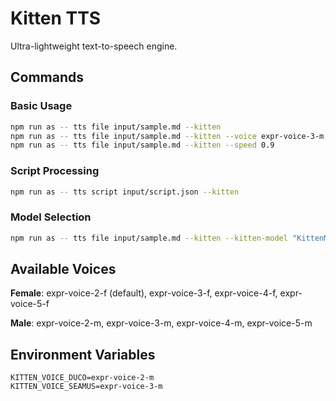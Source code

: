 # Kitten TTS

Ultra-lightweight text-to-speech engine.

## Commands

### Basic Usage
```bash
npm run as -- tts file input/sample.md --kitten
npm run as -- tts file input/sample.md --kitten --voice expr-voice-3-m
npm run as -- tts file input/sample.md --kitten --speed 0.9
```

### Script Processing
```bash
npm run as -- tts script input/script.json --kitten
```

### Model Selection
```bash
npm run as -- tts file input/sample.md --kitten --kitten-model "KittenML/kitten-tts-nano-0.1"
```

## Available Voices

**Female**: expr-voice-2-f (default), expr-voice-3-f, expr-voice-4-f, expr-voice-5-f

**Male**: expr-voice-2-m, expr-voice-3-m, expr-voice-4-m, expr-voice-5-m

## Environment Variables
```env
KITTEN_VOICE_DUCO=expr-voice-2-m
KITTEN_VOICE_SEAMUS=expr-voice-3-m
```